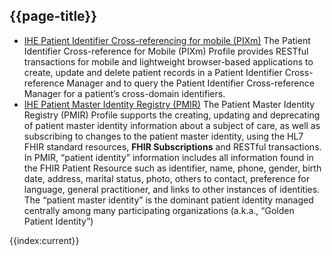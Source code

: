 ## {{page-title}}

- [IHE Patient Identifier Cross-referencing for mobile (PIXm)](https://profiles.ihe.net/ITI/PIXm/index.html) The Patient Identifier Cross-reference for Mobile (PIXm) Profile provides RESTful transactions for mobile and lightweight browser-based applications to create, update and delete patient records in a Patient Identifier Cross-reference Manager and to query the Patient Identifier Cross-reference Manager for a patient’s cross-domain identifiers.
- [IHE Patient Master Identity Registry (PMIR)](https://profiles.ihe.net/ITI/PMIR/index.html) The Patient Master Identity Registry (PMIR) Profile supports the creating, updating and deprecating of patient master identity information about a subject of care, as well as subscribing to changes to the patient master identity, using the HL7 FHIR standard resources, **FHIR Subscriptions** and RESTful transactions. In PMIR, “patient identity” information includes all information found in the FHIR Patient Resource such as identifier, name, phone, gender, birth date, address, marital status, photo, others to contact, preference for language, general practitioner, and links to other instances of identities. The “patient master identity” is the dominant patient identity managed centrally among many participating organizations (a.k.a., “Golden Patient Identity”)



{{index:current}}